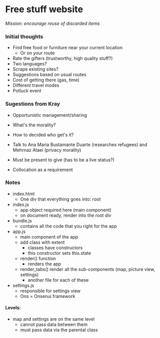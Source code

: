 # Free stuff website
_Mission: encourage reuse of discarded items_

### Initial thoughts

- Find free food or furniture near your current location
  - Or on your route
- Rate the gifters (trustworthy, high quality stuff?)
- Two languages?
- Scrape existing sites?
- Suggestions based on usual routes
- Cost of getting there (gas, time)
- Different travel modes
- Potluck event

### Sugestions from Kray

- Opportunistic management/sharing
- What's the morality?
- How to decided who get's it?
- Talk to Ana Maria Bustamante Duarte (researches refugees) and Mehrnaz Ataei (privacy morality)

- Must be present to give (has to be a live status?)
- Collocation as a requirement

### Notes

- index.html
  - One div that everything goes into: root
- index.js
  - app object required here (main component)
  - on document ready, render into the root div
- bundle.js
  - contains all the code that you right for the app
- app.js
  - main component of the app
  - add class with extent
    - classes have constructors
    - this constructor sets this.state
  - render() function
    - renders the app
  - render_tabs() render all the sub-components (map, picture view, settings)
    - another file for each of these
- settings.js
  - responsible for settings view
  - Ons = Onsenui framework

#### Levels:

 - map and settings are on the same level
   - cannot pass data between them
   - must pass data via the parental class
